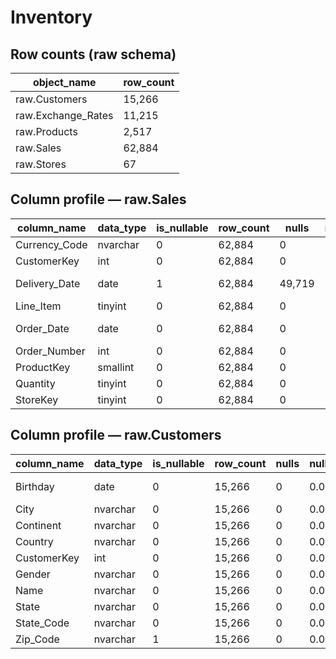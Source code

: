 # Inventory

## Row counts (raw schema)

| object_name | row_count |
|---|---|
| raw.Customers | 15,266 |
| raw.Exchange_Rates | 11,215 |
| raw.Products | 2,517 |
| raw.Sales | 62,884 |
| raw.Stores | 67 |

## Column profile — raw.Sales

| column_name | data_type | is_nullable | row_count | nulls | null_pct | distinct_count | min_value | max_value | avg_len | max_len |
|-------------|-----------|-------------|-----------|-------|----------|----------------|-----------|-----------|---------|---------|
| Currency_Code | nvarchar | 0 | 62,884 | 0 | 0.00 | 5 |  |  | 3.00 | 3 |
| CustomerKey | int | 0 | 62,884 | 0 | 0.00 | 11,887 | 301.0000000000 | 2,099,937.0000000000 |  |  |
| Delivery_Date | date | 1 | 62,884 | 49,719 | 79.06 | 1,492 | 2016-01-06 00:00:00 | 2021-02-27 00:00:00 |  |  |
| Line_Item | tinyint | 0 | 62,884 | 0 | 0.00 | 7 | 1.0000000000 | 7.0000000000 |  |  |
| Order_Date | date | 0 | 62,884 | 0 | 0.00 | 1,641 | 2016-01-01 00:00:00 | 2021-02-20 00:00:00 |  |  |
| Order_Number | int | 0 | 62,884 | 0 | 0.00 | 26,326 | 366,000.0000000000 | 2,243,032.0000000000 |  |  |
| ProductKey | smallint | 0 | 62,884 | 0 | 0.00 | 2,492 | 1.0000000000 | 2,517.0000000000 |  |  |
| Quantity | tinyint | 0 | 62,884 | 0 | 0.00 | 10 | 1.0000000000 | 10.0000000000 |  |  |
| StoreKey | tinyint | 0 | 62,884 | 0 | 0.00 | 58 | 0.0000000000 | 66.0000000000 |  |  |

## Column profile — raw.Customers

| column_name | data_type | is_nullable | row_count | nulls | null_pct | distinct_count | min_value | max_value | avg_len | max_len |
|-------------|-----------|-------------|-----------|-------|----------|----------------|-----------|-----------|---------|---------|
| Birthday | date | 0 | 15,266 | 0 | 0.00 | 11,270 | 1935-02-03 00:00:00 | 2002-02-18 00:00:00 |  |  |
| City | nvarchar | 0 | 15,266 | 0 | 0.00 | 8,258 |  |  | 9.23 | 36 |
| Continent | nvarchar | 0 | 15,266 | 0 | 0.00 | 3 |  |  | 10.12 | 13 |
| Country | nvarchar | 0 | 15,266 | 0 | 0.00 | 8 |  |  | 10.72 | 14 |
| CustomerKey | int | 0 | 15,266 | 0 | 0.00 | 15,266 | 301.0000000000 | 2,099,937.0000000000 |  |  |
| Gender | nvarchar | 0 | 15,266 | 0 | 0.00 | 2 |  |  | 4.98 | 6 |
| Name | nvarchar | 0 | 15,266 | 0 | 0.00 | 15,118 |  |  | 13.37 | 27 |
| State | nvarchar | 0 | 15,266 | 0 | 0.00 | 512 |  |  | 10.08 | 28 |
| State_Code | nvarchar | 0 | 15,266 | 0 | 0.00 | 468 |  |  | 3.18 | 28 |
| Zip_Code | nvarchar | 1 | 15,266 | 0 | 0.00 | 9,505 |  |  | 5.48 | 8 |
